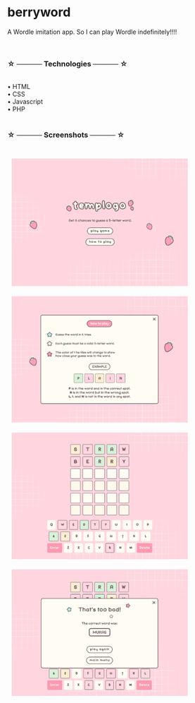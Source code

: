# berryword 

A Wordle imitation app. So I can play Wordle indefinitely!!!!

<br>

### ☆ ───── Technologies ───── ☆

<br>
•  HTML <br>
•  CSS <br>
•  Javascript <br>
•  PHP <br>
<br>
 
### ☆ ───── Screenshots ───── ☆

 <br>

 <div>
    <img style = "width: 400px; margin: 10px;" src = "resources/thumbnails/mainMenu.png">
    <img style = "width: 400px; margin: 10px;" src = "resources/thumbnails/howToPlay.png">
    <img style = "width: 400px; margin: 10px;" src = "resources/thumbnails/mainGame.png">
    <img style = "width: 400px; margin: 10px;" src = "resources/thumbnails/end.png">
    
</div>
 <br>
 